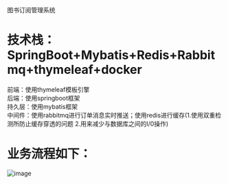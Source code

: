 图书订阅管理系统
# 技术栈：SpringBoot+Mybatis+Redis+Rabbitmq+thymeleaf+docker

前端：使用thymeleaf模板引擎  
后端：使用springboot框架  
持久层：使用mybatis框架  
中间件：使用rabbitmq进行订单消息实时推送；使用redis进行缓存(1.使用双重检测所防止缓存穿透的问题 2.用来减少与数据库之间的I/0操作)  
# 业务流程如下：  
![image](https://github.com/WYFCN/read_image/1.png)
